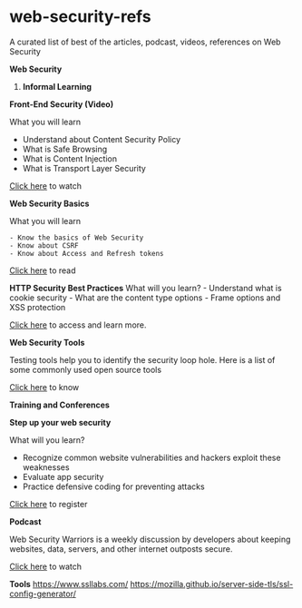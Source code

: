 # web-security-refs
A curated list of best of the articles, podcast, videos, references  on Web Security

**Web Security**

1. **Informal Learning**

**Front-End Security (Video)**

What you will learn

- Understand about Content Security Policy
- What is Safe Browsing
- What is Content Injection
- What is Transport Layer Security

[Click here](https://youtu.be/fYjO5pIY1mY) to watch

 **Web Security Basics**

What you will learn

    - Know the basics of Web Security
    - Know about CSRF
    - Know about Access and Refresh tokens

[Click here](https://github.com/vasanthk/web-security-basics) to read

 **HTTP Security Best Practices**
What will you learn?
    -  Understand what is cookie security
    - What are the content type options
    - Frame options and XSS protection

[Click here](https://httpsecurityreport.com/best_practice.html) to access and learn more.

**Web Security Tools**

Testing tools help you to identify the security loop hole. Here is a list of some commonly used open source tools

[Click here](http://www.testbytes.net/blog/open-source-security-testing-tools/) to know



**Training and Conferences**

**Step up your web security**

What will you learn?

- Recognize common website vulnerabilities and hackers exploit these weaknesses
- Evaluate app security
- Practice defensive coding for preventing attacks

[Click here](https://www.udemy.com/share/1fvd4/) to register


**Podcast**

Web Security Warriors is a weekly discussion by developers about keeping websites, data, servers, and other internet outposts secure.

[Click here](https://devchat.tv/web-sec-warriors) to watch

**Tools**
https://www.ssllabs.com/
https://mozilla.github.io/server-side-tls/ssl-config-generator/

